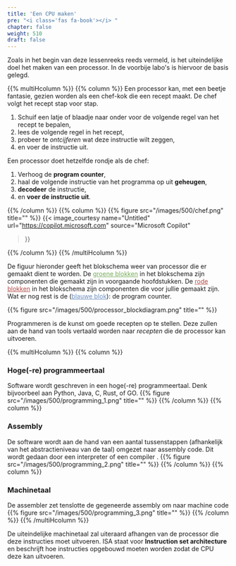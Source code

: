 ```yaml
---
title: 'Een CPU maken'
pre: "<i class='fas fa-book'></i> "
chapter: false
weight: 510
draft: false
---
```


Zoals in het begin van deze lessenreeks reeds vermeld, is het uiteindelijke doel het maken van een processor. In de voorbije labo's is hiervoor de basis gelegd. 

{{% multiHcolumn %}}
{{% column %}}
Een processor kan, met een beetje fantasie, gezien worden als een chef-kok die een recept maakt. De chef volgt het recept stap voor stap. 

1. Schuif een latje of blaadje naar onder voor de volgende regel van het recept te bepalen,
0. lees de volgende regel in het recept,
0. probeer te *ontcijferen* wat deze instructie wilt zeggen,
0. en voer de instructie uit.

Een processor doet hetzelfde rondje als de chef:
1. Verhoog de **program counter**,
0. haal de volgende instructie van het programma op uit **geheugen**,
0. **decodeer** de instructie,
0. en **voer de instructie uit**.

{{% /column %}}
{{% column %}}
{{% figure src="/images/500/chef.png" title="" %}}
{{< image_courtesy 
  name="Untitled"
  url="https://copilot.microsoft.com"
  source="Microsoft Copilot"
>}}

{{% /column %}}
{{% /multiHcolumn %}}

De figuur hieronder geeft het blokschema weer van processor die er gemaakt dient te worden. De <span style="color: #78ad5a; text-decoration: underline">groene blokken</span> in het blokschema zijn componenten die gemaakt zijn in voorgaande hoofdstukken. De <span style="color: #b34b47; text-decoration: underline">rode blokken</span> in het blokschema zijn componenten die voor jullie gemaakt zijn. Wat er nog rest is de (<span style="color: #6e90c1; text-decoration: underline">blauwe blok</span>): de program counter.

{{% figure src="/images/500/processor_blockdiagram.png" title="" %}}

Programmeren is de kunst om goede recepten op te stellen. Deze zullen aan de hand van tools vertaald worden naar *recepten* die de processor kan uitvoeren.

{{% multiHcolumn %}}
{{% column %}}
### Hoge(-re) programmeertaal
Software wordt geschreven in een hoge(-re) programmeertaal. Denk bijvoorbeel aan Python, Java, C, Rust, of GO.
{{% figure src="/images/500/programming_1.png" title="" %}}
{{% /column %}}
{{% column %}}
### Assembly
De software wordt aan de hand van een aantal tussenstappen (afhankelijk van het abstractieniveau van de taal) omgezet naar assembly code. Dit wordt gedaan door een interpreter of een compiler .
{{% figure src="/images/500/programming_2.png" title="" %}}
{{% /column %}}
{{% column %}}
### Machinetaal
De assembler zet tenslotte de gegeneerde assembly om naar machine code 
{{% figure src="/images/500/programming_3.png" title="" %}}
{{% /column %}}
{{% /multiHcolumn %}}

De uiteindelijke machinetaal zal uiteraard afhangen van de processor die deze instructies moet uitvoeren. ISA staat voor **Instruction set architecture** en beschrijft hoe instructies opgebouwd moeten worden zodat de CPU deze kan uitvoeren.